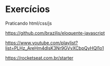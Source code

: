 # Exercícios
Praticando html/css/js

https://github.com/braziljs/eloquente-javascript

https://www.youtube.com/playlist?list=PLHz_AreHm4dlsK3Nr9GVvXCbpQyHQl1o1

https://rocketseat.com.br/starter
